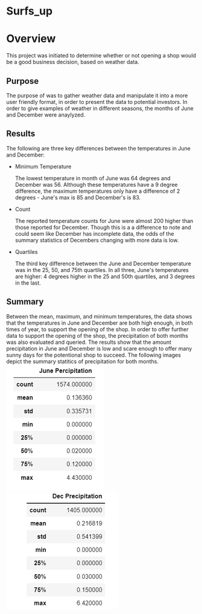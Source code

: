 # Surfs_up

# Overview
  
  This project was initiated to determine whether or not opening a shop would be a good business decision, based on weather data.
  
## Purpose

  The purpose of was to gather weather data and manipulate it into a more user friendly format, in order to present the data to potential investors.  In order to give examples of weather in different seasons, the months of June and December were anaylyzed.
  
## Results

  The following are three key differences between the temperatures in June and December:
  
  - Minimum Temperature
    
    The lowest temperature in month of June was 64 degrees and December was 56. Although these temperatures have a 9 degree difference, the maximum temperatures only have a difference of 2 degrees - June's max is 85 and December's is 83.
    
  - Count 

    The reported temperature counts for June were almost 200 higher than those reported for December.  Though this is a a difference to note and could seem like December has incomplete data, the odds of the summary statistics of Decembers changing with more data is low.
    
  - Quartiles

    The third key difference between the June and December temperature was in the 25, 50, and 75th quartiles.  In all three, June's temperatures are higher: 4 degrees higher in the 25 and 50th quartiles, and 3 degrees in the last.
    
## Summary 

  Between the mean, maximum, and minimum temperatures, the data shows that the temperatures in June and December are both high enough, in both times of year, to support the opening of the shop.  In order to offer further data to support the opening of the shop, the precipitation of both months was also evaluated and queried. 
  The results show that the amount precipitation in June and December is low and scare enough to offer many sunny days for the potentional shop to succeed.  The following images depict the summary statitics of precipitation for both months.
  ![June_Prcp.png](Resources/June_Prcp.png)
  ![Dec_Prcp.png](Resources/Dec_Prcp.png)
  
  

  

